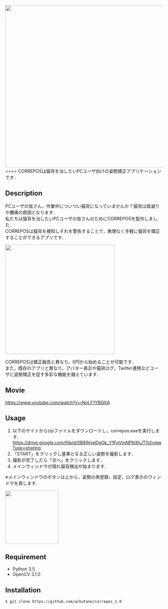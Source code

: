 <img src="https://github.com/achutane/correpos_1.0/blob/master/correpos_logo.png" width="520px">
====
CORREPOSは猫背を治したいPCユーザ向けの姿勢矯正アプリケーションです．

## Description
PCユーザの皆さん，作業中についつい猫背になっていませんか？猫背は肩凝りや腰痛の原因となります．  
私たちは猫背を治したいPCユーザの皆さんのためにCORREPOSを製作しました．  
CORREPOSは猫背を検知しそれを警告することで，無理なく手軽に猫背を矯正することができるアプリです．  

<img src="https://github.com/achutane/correpos_1.0/blob/master/notified.png" width="350px">

CORREPOSは矯正器具と異なり，0円から始めることが可能です．  
また，既存のアプリと異なり，アバター表示や猫背ログ，Twitter連携などユーザに姿勢矯正を促す多彩な機能を備えています．

[](<img src="https://github.com/achutane/correpos_1.0/blob/master/function_introduction.png" width="700px">)

## Movie
https://www.youtube.com/watch?v=rNnLF1YBQXA

## Usage
1. 以下のサイトからzipファイルをダウンロードし，correpos.exeを実行します．  
https://drive.google.com/file/d/0B89ilyeDgGk_Y1FqVmNPN3hJT1U/view?usp=sharing  
2. 「START」をクリックし基準となる正しい姿勢を撮影します．
3. 撮影が完了したら「次へ」をクリックします．
4. メインウィンドウが現れ猫背検出が始まります．

※メインウィンドウのボタンは上から，姿勢の再登録，設定，ログ表示のウィンドウを表します．

<img src="https://github.com/achutane/correpos_1.0/blob/master/screenshot.png" width="170px">

## Requirement
* Python 3.5  
* OpenCV 3.1.0

## Installation
    $ git clone https://github.com/achutane/correpos_1.0
